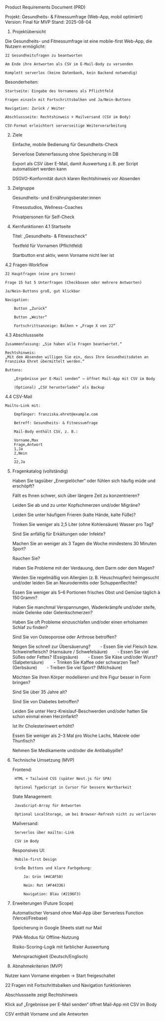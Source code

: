 Product Requirements Document (PRD)

Projekt: Gesundheits- & Fitnessumfrage (Web-App, mobil optimiert)
Version: Final für MVP
Stand: 2025-08-04
1. Projektübersicht

Die Gesundheits- und Fitnessumfrage ist eine mobile-first Web-App, die Nutzern ermöglicht:

    22 Gesundheitsfragen zu beantworten

    Am Ende ihre Antworten als CSV im E-Mail-Body zu versenden

    Komplett serverlos (keine Datenbank, kein Backend notwendig)

Besonderheiten:

    Startseite: Eingabe des Vornamens als Pflichtfeld

    Fragen einzeln mit Fortschrittsbalken und Ja/Nein-Buttons

    Navigation: Zurück / Weiter

    Abschlussseite: Rechtshinweis + Mailversand (CSV im Body)

    CSV-Format erleichtert serverseitige Weiterverarbeitung

2. Ziele

    Einfache, mobile Bedienung für Gesundheits-Check

    Serverlose Datenerfassung ohne Speicherung in DB

    Export als CSV über E-Mail, damit Auswertung z. B. per Script automatisiert werden kann

    DSGVO-Konformität durch klaren Rechtshinweis vor Absenden

3. Zielgruppe

    Gesundheits- und Ernährungsberater:innen

    Fitnessstudios, Wellness-Coaches

    Privatpersonen für Self-Check

4. Kernfunktionen
4.1 Startseite

    Titel: „Gesundheits- & Fitnesscheck“

    Textfeld für Vornamen (Pflichtfeld)

    Startbutton erst aktiv, wenn Vorname nicht leer ist

4.2 Fragen-Workflow

    22 Hauptfragen (eine pro Screen)

    Frage 15 hat 5 Unterfragen (Checkboxen oder mehrere Antworten)

    Ja/Nein-Buttons groß, gut klickbar

    Navigation:

        Button „Zurück“

        Button „Weiter“

        Fortschrittsanzeige: Balken + „Frage X von 22“

4.3 Abschlussseite

    Zusammenfassung: „Sie haben alle Fragen beantwortet.“

    Rechtshinweis:
    „Mit dem Absenden willigen Sie ein, dass Ihre Gesundheitsdaten an Franziska Ehret übermittelt werden.“

    Buttons:

        „Ergebnisse per E-Mail senden“ → öffnet Mail-App mit CSV im Body

        (Optional) „CSV herunterladen“ als Backup

4.4 CSV-Mail

    Mailto-Link mit:

        Empfänger: franziska.ehret@example.com

        Betreff: Gesundheits- & Fitnessumfrage

        Mail-Body enthält CSV, z. B.:

        Vorname,Max
        Frage,Antwort
        1,Ja
        2,Nein
        …
        22,Ja

5. Fragenkatalog (vollständig)

    Haben Sie tagsüber „Energielöcher“ oder fühlen sich häufig müde und erschöpft?

    Fällt es Ihnen schwer, sich über längere Zeit zu konzentrieren?

    Leiden Sie ab und zu unter Kopfschmerzen und/oder Migräne?

    Leiden Sie unter häufigem Frieren (kalte Hände, kalte Füße)?

    Trinken Sie weniger als 2,5 Liter (ohne Kohlensäure) Wasser pro Tag?

    Sind Sie anfällig für Erkältungen oder Infekte?

    Machen Sie an weniger als 3 Tagen die Woche mindestens 30 Minuten Sport?

    Rauchen Sie?

    Haben Sie Probleme mit der Verdauung, dem Darm oder dem Magen?

    Werden Sie regelmäßig von Allergien (z. B. Heuschnupfen) heimgesucht und/oder leiden Sie an Neurodermitis oder Schuppenflechte?

    Essen Sie weniger als 5–6 Portionen frisches Obst und Gemüse täglich à 150 Gramm?

    Haben Sie manchmal Verspannungen, Wadenkrämpfe und/oder steife, müde Gelenke oder Gelenkschmerzen?

    Haben Sie oft Probleme einzuschlafen und/oder einen erholsamen Schlaf zu finden?

    Sind Sie von Osteoporose oder Arthrose betroffen?

    Neigen Sie schnell zur Übersäuerung?
      - Essen Sie viel Fleisch bzw. Schweinefleisch? (Harnsäure / Schwefelsäure)
      - Essen Sie viel Süßes oder Fettes? (Essigsäure)
      - Essen Sie Käse und/oder Wurst? (Salpetersäure)
      - Trinken Sie Kaffee oder schwarzen Tee? (Gerbsäure)
      - Treiben Sie viel Sport? (Milchsäure)

    Möchten Sie Ihren Körper modellieren und Ihre Figur besser in Form bringen?

    Sind Sie über 35 Jahre alt?

    Sind Sie von Diabetes betroffen?

    Leiden Sie unter Herz-Kreislauf-Beschwerden und/oder hatten Sie schon einmal einen Herzinfarkt?

    Ist Ihr Cholesterinwert erhöht?

    Essen Sie weniger als 2–3 Mal pro Woche Lachs, Makrele oder Thunfisch?

    Nehmen Sie Medikamente und/oder die Antibabypille?

6. Technische Umsetzung (MVP)

    Frontend:

        HTML + Tailwind CSS (später Next.js für SPA)

        Optional TypeScript in Cursor für bessere Wartbarkeit

    State Management:

        JavaScript-Array für Antworten

        Optional LocalStorage, um bei Browser-Refresh nicht zu verlieren

    Mailversand:

        Serverlos über mailto:-Link

        CSV im Body

    Responsives UI:

        Mobile-first Design

        Große Buttons und klare Farbgebung:

            Ja: Grün (#4CAF50)

            Nein: Rot (#F44336)

            Navigation: Blau (#2196F3)

7. Erweiterungen (Future Scope)

    Automatischer Versand ohne Mail-App über Serverless Function (Vercel/Firebase)

    Speicherung in Google Sheets statt nur Mail

    PWA-Modus für Offline-Nutzung

    Risiko-Scoring-Logik mit farblicher Auswertung

    Mehrsprachigkeit (Deutsch/Englisch)

8. Abnahmekriterien (MVP)

Nutzer kann Vorname eingeben → Start freigeschaltet

22 Fragen mit Fortschrittsbalken und Navigation funktionieren

Abschlussseite zeigt Rechtshinweis

Klick auf „Ergebnisse per E-Mail senden“ öffnet Mail-App mit CSV im Body

CSV enthält Vorname und alle Antworten